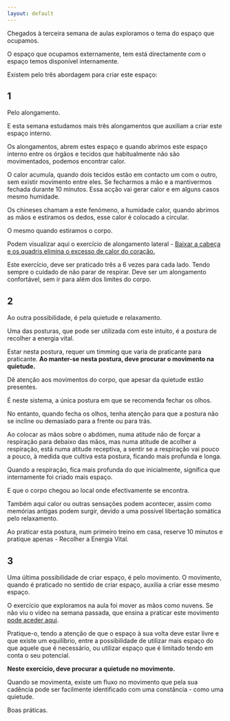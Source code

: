 ```yaml
---
layout: default
---
```

Chegados à terceira semana de aulas exploramos o tema do espaço que ocupamos. 

O espaço que ocupamos externamente, tem está directamente com o espaço temos disponível internamente. 

Existem pelo três abordagem para criar este espaço:

## 1 

Pelo alongamento. 

E esta semana estudamos mais três alongamentos que auxiliam a criar este espaço interno. 

Os alongamentos, abrem estes espaço e quando abrimos este espaço interno entre os órgãos e tecidos que habitualmente não são movimentados, podemos encontrar calor.

O calor acumula, quando dois tecidos estão em contacto um com o outro, sem existir movimento entre eles. Se fecharmos a mão e a mantivermos fechada durante 10 minutos. Essa acção vai gerar calor e em alguns casos mesmo humidade. 

Os chineses chamam a este fenómeno, a humidade calor, quando abrimos as mãos e estiramos os dedos, esse calor é colocado a circular.

O mesmo quando estiramos o corpo. 

Podem visualizar aqui o exercício de alongamento lateral - [Baixar a cabeça e os quadris elimina o excesso de calor do coração.](http://ck-language.s3.amazonaws.com/_daoyin/bdj5-v2.mp4)

Este exercício, deve ser praticado três a 6 vezes para cada lado. Tendo sempre o cuidado de não parar de respirar. Deve ser um alongamento confortável, sem ir para além dos limites do corpo. 

## 2

Ao outra possibilidade, é pela quietude e relaxamento. 

Uma das posturas, que pode ser utilizada com este intuito, é a postura de recolher a energia vital. 

Estar nesta postura, requer um timming que varia de praticante para praticante. 
**Ao manter-se nesta postura, deve procurar o movimento na quietude.** 

Dê atenção aos movimentos do corpo, que apesar da quietude estão presentes.

É neste sistema, a única postura em que se recomenda fechar os olhos. 

No entanto, quando fecha os olhos, tenha atenção para que a postura não se incline ou demasiado para a frente ou para trás.

Ao colocar as mãos sobre o abdómen, numa atitude não de forçar a respiração para debaixo das mãos, mas numa atitude de acolher a respiração, está numa atitude receptiva, a sentir se a respiração vai pouco a pouco, à medida que cultiva esta postura, ficando mais profunda e longa. 

Quando a respiração, fica mais profunda do que inicialmente, significa que internamente foi criado mais espaço. 

E que o corpo chegou ao local onde efectivamente se encontra. 

Também aqui calor ou outras sensações podem acontecer, assim como memórias antigas podem surgir, devido a uma possível libertação somática pelo relaxamento. 

Ao praticar esta postura, num primeiro treino em casa, reserve 10 minutos e pratique apenas - Recolher a Energia Vital.

## 3 

Uma última possibilidade de criar espaço, é pelo movimento. O movimento, quando é praticado no sentido de criar espaço, auxilia a criar esse mesmo espaço. 

O exercício que exploramos na aula foi mover as mãos como nuvens. Se não viu o vídeo na semana passada, que ensina a praticar este movimento [pode aceder aqui](http://ck-language.s3.amazonaws.com/exercicios/HowtoClowdhands.mp4). 

Pratique-o, tendo a atenção de que o espaço à sua volta deve estar livre e que existe um equilíbrio, entre a possibilidade de utilizar mais espaço do que aquele que é necessário, ou utilizar espaço que é limitado tendo em conta o 
seu potencial.

**Neste exercício, deve procurar a quietude no movimento.**

Quando se movimenta, existe um fluxo no movimento que pela sua cadência pode ser facilmente identificado com uma constância - como uma quietude. 

Boas práticas.
